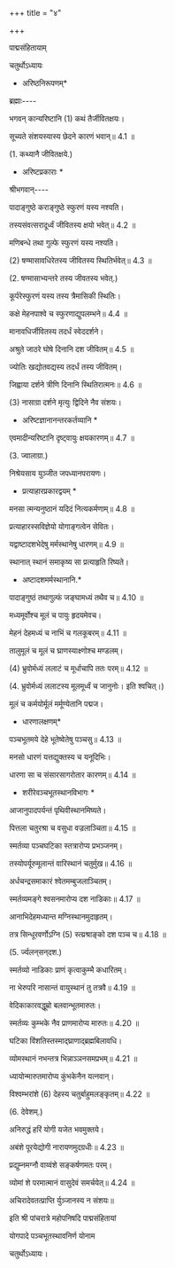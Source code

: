 +++
title = "४"

+++

पाद्मसंहितायाम्

चतुर्थोऽध्यायः

* अरिष्ठनिरूपणम्*

ब्रह्माः----

भगवन् कान्यरिष्टानि (1) कथं तैर्जीवितक्षयः।

सूच्यते संशयस्यास्य छेदने कारणं भवान्॥ 4.1 ॥

(1. कथ्यानै जीवितक्षये.)

* अरिष्टप्रकाराः *

श्रीभगवान्----

पादाङ्गुष्ठे कराङ्गुष्ठे स्फुरणं यस्य नश्यति।

तस्यसंवत्सरादूर्ध्वं जीवितस्य क्षयो भवेत्॥ 4.2 ॥

मणिबन्धे तथा गुल्फे स्फुरणं यस्य नश्यति।

(2) षण्मासावधिरेतस्य जीवितस्य स्थितिर्भवेत्॥ 4.3 ॥

(2. षण्मासाभ्यन्तरे तस्य जीवतस्य भवेत्.)

कूर्परेस्फुरणं यस्य तस्य त्रैमासिकी स्थितिः।

कक्षे मेहनपाश्वे च स्फुरणाद्युपलम्भने॥ 4.4 ॥

मानावधिर्जीवितस्य तदर्धं स्वेददर्शने।

अश्रुते जाठरे घोषे दिनानि दश जीवितम्॥ 4.5 ॥

ज्योतिः खद्योतवद्यस्य तदर्धं तस्य जीवितम्।

जिह्वाया दर्शने त्रीणि दिनानि स्थितिरात्मनः॥ 4.6 ॥

(3) नासाग्रा दर्शने मृत्युः द्विदिने नैव संशयः।

* अरिष्टज्ञानानन्तरकर्तव्यानि *

एवमादीन्यरिष्टानि दृष्ट्वायुः क्षयकारणम्॥ 4.7 ॥

(3. ज्वालाग्रा.)

निश्रेयसाय युञ्जीत जपध्यानपरायणः।

* प्रत्याहारप्रकारद्वयम् *

मनसा त्मन्यनुष्ठानं यदिदं नित्यकर्मणाम्॥ 4.8 ॥

प्रत्याहारस्सविज्ञेयो योगाङ्गत्वेन सेवितः।

यद्वाष्टादशभेदेषु मर्मस्थानेषु धारणम्॥ 4.9 ॥

स्थानात् स्थानं समाकृष्य सा प्रत्याहृति रिष्यते।

* अष्टादशमर्मस्थानानि.*

पादाङ्गुष्ठं तथागुल्फं जङ्घामध्यं तथैव च॥ 4.10 ॥

मध्यमूर्वोश्च मूलं च पायुः हृदयमेवच।

मेहनं देहमध्यं च नाभिं च गलकूबरम्॥ 4.11 ॥

तालुमूलं च मूलं च घ्राणस्याक्ष्णोश्च मण्‍डलम्।

(4) भ्रुवोर्मध्यं ललाटं च मूर्धाचापि ततः परम्॥ 4.12 ॥

(4. भ्रुवोर्मध्यं ललाटस्य मूलमूर्ध्वं च जानुनोः। इति श्वचित्।)

मूलं च कर्मयोर्मूलं मर्मूण्येतानि पद्मज।

* धारणालक्षणम्*

पञ्चभूतमये देहे भूतेष्वेतेषु पञ्चसु॥ 4.13 ॥

मनसो धारणं यत्तद्युक्तस्य च यनूदिभिः।

धारणा सा च संसारसागरोतार कारणम्॥ 4.14 ॥

* शरीरेवञ्चभूतस्थानविभागः *

आजानुपादपर्यन्तं पृथिवीस्थानमिष्यते।

पित्तला चतुरश्रा च वसुधा वज्रलाञ्चिता॥ 4.15 ॥

स्मर्तव्या पञ्चघटिका स्तत्रारोप्य प्रभञ्जनम्।

तस्योपर्यूरुमूलान्तं वारिस्थानं चतुर्मुख॥ 4.16 ॥

अर्धचन्द्रसमाकारं श्वेतमम्बुजलाञ्चितम्।

स्मर्तव्यमङ्गे श्वसनमारोप्य दश नाडिकाः॥ 4.17 ॥

आनाभिदेहमध्यान्त मग्निस्थानमुदाहृतम्।

तत्र सिन्धूरवर्णोऽग्नि (5) स्त्य्रश्राङ्को दश पञ्च च॥ 4.18 ॥

(5. र्ज्यलन्‌सन्‌दश.)

स्मर्तव्यो नाडिकाः प्राणं कृत्वाकुम्भै कधारितम्।

ना भेरुपरि नासान्तं वायुस्थानं तु तत्रवै॥ 4.19 ॥

वेदिकाकारवद्धूम्रो बलवान्भूतमारुतः।

स्मर्तव्यः कुम्भके नैव प्राणमारोप्य मारुतः॥ 4.20 ॥

घटिका विंशतिस्तस्माद्घ्राणाद्ब्रह्मबिलावधि।

व्योमस्थानं नभन्तत्र भिन्नाञ्ञनसमप्रभम्॥ 4.21 ॥

ध्यायोन्मारुतमारोप्य कुंभकेनैन यत्नवान्।

विश्वम्भरांशे (6) देहस्य चतुर्बाहुमलङ्कृतम्॥ 4.22 ॥

(6. देवेशम्.)

अनिरुद्धं हरिं योगी यजेत भवमुक्तये।

अबंशे पूरयेद्योगी नारायणमुदग्रधीः॥ 4.23 ॥

प्रद्युम्नमग्नौ वाय्वंशे सङ्कर्षणमतः परम्।

व्योमां शे परमात्मानं वासुदेवं समर्चयेत्॥ 4.24 ॥

अचिरादेवतत्प्राप्ति र्युञ्जानस्य न संशयः॥

इति श्री पांचरात्रे महोपनिषदि पाद्मसंहितायां

योगपादे पञ्चभूतस्थावनिर्ण योनाम

चतुर्थोऽध्यायः।
